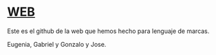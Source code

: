 # [WEB](http://gonlelo.github.com)

Este es el github de la web que hemos hecho para lenguaje de marcas.

Eugenia, Gabriel y Gonzalo y Jose.
